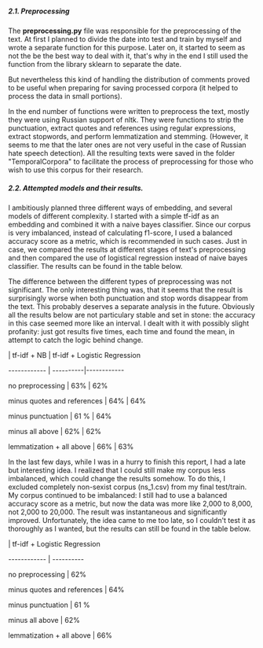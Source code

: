 ##### 2.1. Preprocessing

The **preprocessing.py** file was responsible for the preprocessing of the text. 
At first I planned to divide the date into test and train by myself and wrote a separate function for this purpose. Later on, it started to seem as not the be the best way to deal with it, that's why in the end I still used the function from the library sklearn to separate the date.

But nevertheless this kind of handling the distribution of comments proved to be useful when preparing for saving processed corpora (it helped to process the data in small portions). 

In the end number of functions were written to preprocess the text, mostly they were using Russian support of nltk.
They were functions to strip the punctuation, extract quotes and references using regular expressions, extract stopwords, and perform lemmatization and stemming. (However, it seems to me that the later ones are not very useful in the case of Russian hate speech detection).
All the resulting texts were saved in the folder "TemporalCorpora" to facilitate the process of preprocessing for those who wish to use this corpus for their research. 
 
 ##### 2.2. Attempted models and their results.
 
I ambitiously planned three different ways of embedding, and several models of different complexity.
I started with a simple tf-idf as an embedding and combined it with a naive bayes classifier. 
Since our corpus is very imbalanced, instead of calculating f1-score, I used a balanced accuracy score as a metric, which is recommended in such cases.
Just in case, we compared the results at different stages of text's preprocessing and then compared the use of logistical regression instead of naive bayes classifier. The results can be found in the table below.

The difference between the different types of preprocessing was not significant. The only interesting thing was, that  it seems that the result is surprisingly worse when both punctuation and stop words disappear from the text. This probably deserves a separate analysis in the future.
Obviously all the results below are not particulary stable and set in stone: the accuracy in this case seemed more like an interval. I dealt with it with possibly slight profanity: just got results five times, each time and found the mean, in attempt to catch the logic behind change.
 
  | tf-idf + NB | tf-idf + Logistic Regression 
  
------------ | ----------|------------ 

no preprocessing | 63% | 62%

minus quotes and references | 64% | 64%

minus punctuation | 61 % | 64%

minus all above | 62% | 62%

lemmatization + all above | 66% | 63%

In the last few days, while I was in a hurry to finish this report, I had a late but interesting idea. I realized that I could still make my corpus less imbalanced, which could change the results somehow.
To do this, I excluded completely non-sexist corpus (ns_1.csv) from my final test/train. My  corpus continued to be imbalanced: I still had to use a balanced accuracy score as a metric, but now the data was more like 2,000 to 8,000, not 2,000 to 20,000.
The result was instantaneous and significantly improved. Unfortunately, the idea came to me too late, so I couldn't test it as thoroughly as I wanted, but the results can still be found in the table below. 

 |  tf-idf + Logistic Regression 
 
------------ | ----------

no preprocessing |  62%

minus quotes and references |  64%

minus punctuation | 61 % 

minus all above | 62% 

lemmatization + all above | 66% 

